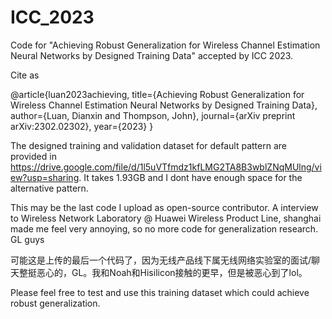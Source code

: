 # ICC_2023
Code for "Achieving Robust Generalization for Wireless Channel Estimation Neural Networks by Designed Training Data" accepted by ICC 2023.

Cite as 

@article{luan2023achieving,
  title={Achieving Robust Generalization for Wireless Channel Estimation Neural Networks by Designed Training Data},
  author={Luan, Dianxin and Thompson, John},
  journal={arXiv preprint arXiv:2302.02302},
  year={2023}
}

The designed training and validation dataset for default pattern are provided in https://drive.google.com/file/d/1l5uVTfmdz1kfLMG2TA8B3wblZNqMUlng/view?usp=sharing. It takes 1.93GB and I dont have enough space for the alternative pattern. 

This may be the last code I upload as open-source contributor. A interview to Wireless Network Laboratory @ Huawei Wireless Product Line, shanghai made me feel very annoying, so no more code for generalization research. GL guys

可能这是上传的最后一个代码了，因为无线产品线下属无线网络实验室的面试/聊天整挺恶心的，GL。我和Noah和Hisilicon接触的更早，但是被恶心到了lol。

Please feel free to test and use this training dataset which could achieve robust generalization. 
